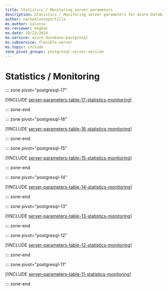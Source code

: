 ```yaml
---
title: Statistics / Monitoring server parameters
description: Statistics / Monitoring server parameters for Azure Database for PostgreSQL - Flexible Server.
author: nachoalonsoportillo
ms.author: ialonso
ms.reviewer: maghan
ms.date: 10/22/2024
ms.service: azure-database-postgresql
ms.subservice: flexible-server
ms.topic: include
zone_pivot_groups: postgresql-server-version
---
```

# Statistics / Monitoring


::: zone pivot="postgresql-17"

[!INCLUDE [server-parameters-table-17-statistics-monitoring](./includes/server-parameters-table-17-statistics-monitoring.md)]

::: zone-end


::: zone pivot="postgresql-16"

[!INCLUDE [server-parameters-table-16-statistics-monitoring](./includes/server-parameters-table-16-statistics-monitoring.md)]

::: zone-end


::: zone pivot="postgresql-15"

[!INCLUDE [server-parameters-table-15-statistics-monitoring](./includes/server-parameters-table-15-statistics-monitoring.md)]

::: zone-end


::: zone pivot="postgresql-14"

[!INCLUDE [server-parameters-table-14-statistics-monitoring](./includes/server-parameters-table-14-statistics-monitoring.md)]

::: zone-end


::: zone pivot="postgresql-13"

[!INCLUDE [server-parameters-table-13-statistics-monitoring](./includes/server-parameters-table-13-statistics-monitoring.md)]

::: zone-end


::: zone pivot="postgresql-12"

[!INCLUDE [server-parameters-table-12-statistics-monitoring](./includes/server-parameters-table-12-statistics-monitoring.md)]

::: zone-end


::: zone pivot="postgresql-11"

[!INCLUDE [server-parameters-table-11-statistics-monitoring](./includes/server-parameters-table-11-statistics-monitoring.md)]

::: zone-end


